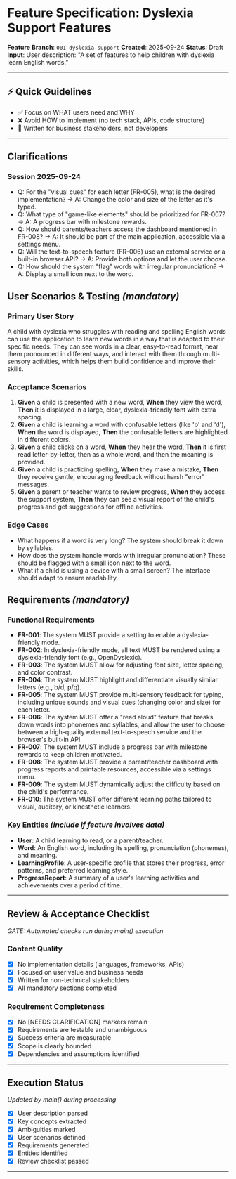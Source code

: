 # Feature Specification: Dyslexia Support Features

**Feature Branch**: `001-dyslexia-support`
**Created**: 2025-09-24
**Status**: Draft
**Input**: User description: "A set of features to help children with dyslexia learn English words."

---

## ⚡ Quick Guidelines

- ✅ Focus on WHAT users need and WHY
- ❌ Avoid HOW to implement (no tech stack, APIs, code structure)
- 👥 Written for business stakeholders, not developers

---

## Clarifications
### Session 2025-09-24
- Q: For the "visual cues" for each letter (FR-005), what is the desired implementation? → A: Change the color and size of the letter as it's typed.
- Q: What type of "game-like elements" should be prioritized for FR-007? → A: A progress bar with milestone rewards.
- Q: How should parents/teachers access the dashboard mentioned in FR-008? → A: It should be part of the main application, accessible via a settings menu.
- Q: Will the text-to-speech feature (FR-006) use an external service or a built-in browser API? → A: Provide both options and let the user choose.
- Q: How should the system "flag" words with irregular pronunciation? → A: Display a small icon next to the word.

## User Scenarios & Testing _(mandatory)_

### Primary User Story

A child with dyslexia who struggles with reading and spelling English words can use the application to learn new words in a way that is adapted to their specific needs. They can see words in a clear, easy-to-read format, hear them pronounced in different ways, and interact with them through multi-sensory activities, which helps them build confidence and improve their skills.

### Acceptance Scenarios

1. **Given** a child is presented with a new word, **When** they view the word, **Then** it is displayed in a large, clear, dyslexia-friendly font with extra spacing.
2. **Given** a child is learning a word with confusable letters (like 'b' and 'd'), **When** the word is displayed, **Then** the confusable letters are highlighted in different colors.
3. **Given** a child clicks on a word, **When** they hear the word, **Then** it is first read letter-by-letter, then as a whole word, and then the meaning is provided.
4. **Given** a child is practicing spelling, **When** they make a mistake, **Then** they receive gentle, encouraging feedback without harsh "error" messages.
5. **Given** a parent or teacher wants to review progress, **When** they access the support system, **Then** they can see a visual report of the child's progress and get suggestions for offline activities.

### Edge Cases

- What happens if a word is very long? The system should break it down by syllables.
- How does the system handle words with irregular pronunciation? These should be flagged with a small icon next to the word.
- What if a child is using a device with a small screen? The interface should adapt to ensure readability.

## Requirements _(mandatory)_

### Functional Requirements

- **FR-001**: The system MUST provide a setting to enable a dyslexia-friendly mode.
- **FR-002**: In dyslexia-friendly mode, all text MUST be rendered using a dyslexia-friendly font (e.g., OpenDyslexic).
- **FR-003**: The system MUST allow for adjusting font size, letter spacing, and color contrast.
- **FR-004**: The system MUST highlight and differentiate visually similar letters (e.g., b/d, p/q).
- **FR-005**: The system MUST provide multi-sensory feedback for typing, including unique sounds and visual cues (changing color and size) for each letter.
- **FR-006**: The system MUST offer a "read aloud" feature that breaks down words into phonemes and syllables, and allow the user to choose between a high-quality external text-to-speech service and the browser's built-in API.
- **FR-007**: The system MUST include a progress bar with milestone rewards to keep children motivated.
- **FR-008**: The system MUST provide a parent/teacher dashboard with progress reports and printable resources, accessible via a settings menu.
- **FR-009**: The system MUST dynamically adjust the difficulty based on the child's performance.
- **FR-010**: The system MUST offer different learning paths tailored to visual, auditory, or kinesthetic learners.

### Key Entities _(include if feature involves data)_

- **User**: A child learning to read, or a parent/teacher.
- **Word**: An English word, including its spelling, pronunciation (phonemes), and meaning.
- **LearningProfile**: A user-specific profile that stores their progress, error patterns, and preferred learning style.
- **ProgressReport**: A summary of a user's learning activities and achievements over a period of time.

---

## Review & Acceptance Checklist

_GATE: Automated checks run during main() execution_

### Content Quality

- [x] No implementation details (languages, frameworks, APIs)
- [x] Focused on user value and business needs
- [x] Written for non-technical stakeholders
- [x] All mandatory sections completed

### Requirement Completeness

- [X] No [NEEDS CLARIFICATION] markers remain
- [x] Requirements are testable and unambiguous
- [x] Success criteria are measurable
- [x] Scope is clearly bounded
- [x] Dependencies and assumptions identified

---

## Execution Status

_Updated by main() during processing_

- [x] User description parsed
- [x] Key concepts extracted
- [x] Ambiguities marked
- [x] User scenarios defined
- [x] Requirements generated
- [x] Entities identified
- [x] Review checklist passed

---